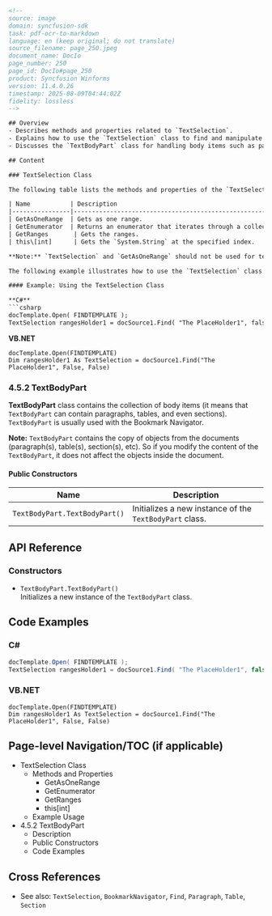 ```html
<!-- 
source: image
domain: syncfusion-sdk
task: pdf-ocr-to-markdown
language: en (keep original; do not translate)
source_filename: page_250.jpeg
document_name: DocIo
page_number: 250
page_id: DocIo#page_250
product: Syncfusion Winforms
version: 11.4.0.26
timestamp: 2025-08-09T04:44:02Z
fidelity: lossless
-->

## Overview
- Describes methods and properties related to `TextSelection`.
- Explains how to use the `TextSelection` class to find and manipulate text ranges.
- Discusses the `TextBodyPart` class for handling body items such as paragraphs, tables, and sections.

## Content

### TextSelection Class

The following table lists the methods and properties of the `TextSelection` class:

| Name           | Description                                                                 |
|----------------|-----------------------------------------------------------------------------|
| GetAsOneRange  | Gets as one range.                                                          |
| GetEnumerator  | Returns an enumerator that iterates through a collection.                  |
| GetRanges       | Gets the ranges.                                                            |
| this\[int]      | Gets the `System.String` at the specified index.                          |

**Note:** `TextSelection` and `GetAsOneRange` should not be used for text replacement.

The following example illustrates how to use the `TextSelection` class.

#### Example: Using the TextSelection Class

**C#**
```csharp
docTemplate.Open( FINDTEMPLATE );
TextSelection rangesHolder1 = docSource1.Find( "The PlaceHolder1", false, false );
```

**VB.NET**
```vbnet
docTemplate.Open(FINDTEMPLATE)
Dim rangesHolder1 As TextSelection = docSource1.Find("The PlaceHolder1", False, False)
```

### 4.5.2 TextBodyPart

**TextBodyPart** class contains the collection of body items (it means that `TextBodyPart` can contain paragraphs, tables, and even sections). `TextBodyPart` is usually used with the Bookmark Navigator.

**Note:** `TextBodyPart` contains the copy of objects from the documents (paragraph(s), table(s), section(s), etc). So if you modify the content of the `TextBodyPart`, it does not affect the objects inside the document.

#### Public Constructors

| Name                        | Description                                     |
|-----------------------------|-------------------------------------------------|
| `TextBodyPart.TextBodyPart()` | Initializes a new instance of the `TextBodyPart` class. |

## API Reference

### Constructors
- `TextBodyPart.TextBodyPart()`  
  Initializes a new instance of the `TextBodyPart` class.

## Code Examples

### C#
```csharp
docTemplate.Open( FINDTEMPLATE );
TextSelection rangesHolder1 = docSource1.Find( "The PlaceHolder1", false, false );
```

### VB.NET
```vbnet
docTemplate.Open(FINDTEMPLATE)
Dim rangesHolder1 As TextSelection = docSource1.Find("The PlaceHolder1", False, False)
```

## Page-level Navigation/TOC (if applicable)

- TextSelection Class
  - Methods and Properties
    - GetAsOneRange
    - GetEnumerator
    - GetRanges
    - this\[int]
  - Example Usage
- 4.5.2 TextBodyPart
  - Description
  - Public Constructors
  - Code Examples

## Cross References

- See also: `TextSelection`, `BookmarkNavigator`, `Find`, `Paragraph`, `Table`, `Section`

<!-- tags: [DocIo, TextSelection, TextBodyPart, WinForms, Syncfusion] keywords: [TextSelection, GetAsOneRange, GetEnumerator, GetRanges, TextBodyPart, Bookmark Navigator, Paragraph, Table, Section] -->
```